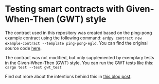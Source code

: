 # Testing smart contracts with Given-When-Then (GWT) style

The contract used in this repository was created based on the ping-pong example contract using the following command: `erdpy contract new example-contract --template ping-pong-egld`. You can find the original source code [here](https://github.com/ElrondNetwork/elrond-wasm-rs/tree/master/contracts/examples/ping-pong-egld).


The contract was not modified, but only supplemented by exemplary tests in the Given-When-Then (GWT) style. You can run the GWT tests like this: `cargo test --test gwt_test`

Find out more about the intentions behind this in [this blog post](https://medium.com/@michaeljank/47720f9b0297).
